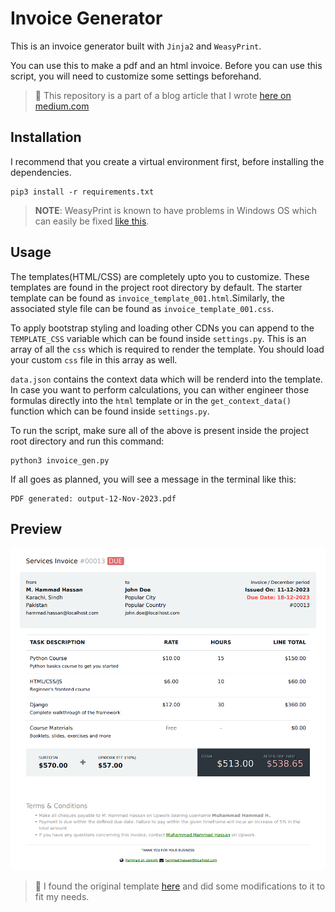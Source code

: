 # Invoice Generator

This is an invoice generator built with `Jinja2` and `WeasyPrint`. 

You can use this to make a pdf and an html invoice. Before you can use this script, you will need to customize some settings beforehand.

> 📌 This repository is a part of a blog article that I wrote [here on medium.com](https://medium.com/@hammad.ai/create-an-invoice-generator-using-python-jinja2-weasyprint-48ef1f450ac5)

## Installation

I recommend that you create a virtual environment first, before installing the dependencies.

```shell
pip3 install -r requirements.txt
```

> **NOTE**: WeasyPrint is known to have problems in Windows OS which can easily be fixed [like this](https://doc.courtbouillon.org/weasyprint/stable/first_steps.html#missing-library).

## Usage

The templates(HTML/CSS) are completely upto you to customize. These templates are found in the project root directory by default. The starter template can be found as `invoice_template_001.html`.Similarly, the associated style file can be found as `invoice_template_001.css`.

To apply bootstrap styling and loading other CDNs you can append to the `TEMPLATE_CSS` variable which can be found inside `settings.py`. This is an array of all the `css` which is required to render the template. You should load your custom `css` file in this array as well.

`data.json` contains the context data which will be renderd into the template. In case you want to perform calculations, you can wither engineer those formulas directly into the `html` template or in the `get_context_data()` function which can be found inside `settings.py`.

To run the script, make sure all of the above is present inside the project root directory and run this command:

```shell
python3 invoice_gen.py
```

If all goes as planned, you will see a message in the terminal like this:

```shell
PDF generated: output-12-Nov-2023.pdf
```

## Preview

![preview](./docs/preview.png)

> 📌 I found the original template [here](https://www.bootdey.com/snippets/view/bs4-invoice) and did some modifications to it to fit my needs.

